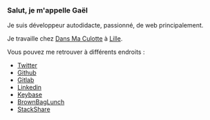 ### Salut, je m'appelle Gaël

Je suis développeur autodidacte, passionné, de web principalement.

Je travaille chez [Dans Ma Culotte](https://dansmaculotte.com) à [Lille](https://www.openstreetmap.org/relation/58404).

Vous pouvez me retrouver à différents endroits :

- [Twitter](https://twitter.com/GaelReyrol)
- [Github](https://github.com/gaelreyrol)
- [Gitlab](https://gitlab.com/GaelReyrol)
- [Linkedin](https://linkedin.com/in/gaelreyrol)
- [Keybase](https://keybase.io/zevran)
- [BrownBagLunch](https://www.brownbaglunch.fr/baggers.html#gael-reyrol)
- [StackShare](https://stackshare.io/gaelreyrol/fullstack-and-ops)
